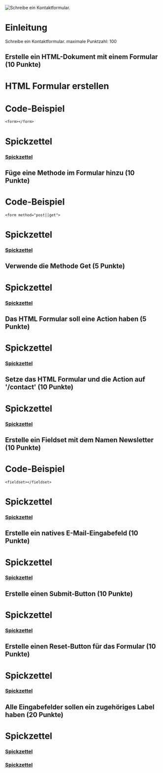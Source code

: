 ![Schreibe ein Kontaktformular.](https://techstarter.de/wp-content/uploads/2022/04/AWS_Restart_Logo_RGB.png)
# Einleitung
Schreibe ein Kontaktformular.
maximale Punktzahl: 100

## Erstelle ein HTML-Dokument mit einem Formular (10 Punkte)
# HTML Formular erstellen

# Code-Beispiel
`<form></form>`
# Spickzettel
### [Spickzettel](https://www.w3schools.com/html/html_forms.asp) 

## Füge eine Methode im Formular hinzu (10 Punkte)
# Code-Beispiel
`<form method="post||get">`
# Spickzettel
### [Spickzettel](https://www.w3schools.com/tags/att_form_method.asp) 

## Verwende die Methode Get (5 Punkte)
# Spickzettel
### [Spickzettel](https://www.w3schools.com/tags/att_form_method.asp) 

## Das HTML Formular soll eine Action haben (5 Punkte)
# Spickzettel
### [Spickzettel](https://www.w3schools.com/tags/att_form_method.asp) 

## Setze das HTML Formular und die Action auf '/contact' (10 Punkte)
# Spickzettel
### [Spickzettel](https://www.w3schools.com/tags/att_form_method.asp) 

## Erstelle ein Fieldset mit dem Namen Newsletter (10 Punkte)
# Code-Beispiel
`<fieldset></fieldset>`
# Spickzettel
### [Spickzettel](https://www.w3schools.com/tags/tag_fieldset.asp) 

## Erstelle ein natives E-Mail-Eingabefeld (10 Punkte)
# Spickzettel
### [Spickzettel](https://www.w3schools.com/tags/tag_input.asp) 

## Erstelle einen Submit-Button (10 Punkte)
# Spickzettel
### [Spickzettel](https://www.w3schools.com/tags/att_input_type_submit.asp) 

## Erstelle einen Reset-Button für das Formular (10 Punkte)
# Spickzettel
### [Spickzettel](https://www.w3schools.com/html/tryit.asp?filename=tryhtml_input_reset) 

## Alle Eingabefelder sollen ein zugehöriges Label haben (20 Punkte)
# Spickzettel
### [Spickzettel](https://www.w3schools.com/html/html_id.asp) 
### [Spickzettel](https://www.w3schools.com/tags/tag_label.asp) 

